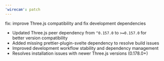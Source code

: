 ```yaml
---
'wirecam': patch
---
```


fix: improve Three.js compatibility and fix development dependencies

- Updated Three.js peer dependency from `^0.157.0` to `>=0.157.0` for better version compatibility
- Added missing prettier-plugin-svelte dependency to resolve build issues
- Improved development workflow stability and dependency management
- Resolves installation issues with newer Three.js versions (0.178.0+)
